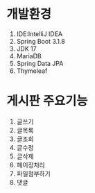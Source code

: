 # 개발환경


1. IDE:IntelliJ IDEA 
2. Spring Boot 3.1.8
3. JDK 17
4. MariaDB
5. Spring Data JPA
6. Thymeleaf

# 게시판 주요기능


1. 글쓰기
2. 글목록
3. 글조회
4. 글수정
5. 글삭제
6. 페이징처리
7. 파일첨부하기
8. 댓글
